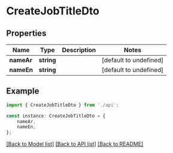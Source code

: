 # CreateJobTitleDto


## Properties

Name | Type | Description | Notes
------------ | ------------- | ------------- | -------------
**nameAr** | **string** |  | [default to undefined]
**nameEn** | **string** |  | [default to undefined]

## Example

```typescript
import { CreateJobTitleDto } from './api';

const instance: CreateJobTitleDto = {
    nameAr,
    nameEn,
};
```

[[Back to Model list]](../README.md#documentation-for-models) [[Back to API list]](../README.md#documentation-for-api-endpoints) [[Back to README]](../README.md)
